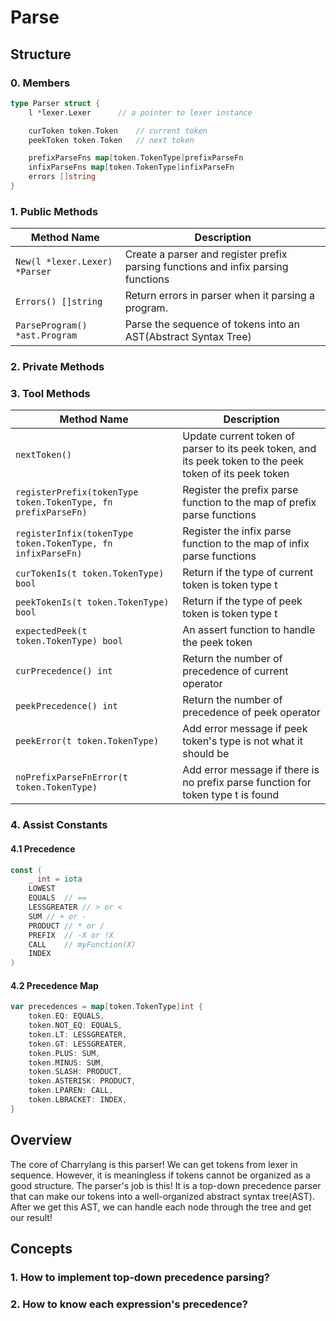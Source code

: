 # Parse

## Structure

### 0. Members

```go
type Parser struct {
	l *lexer.Lexer		// a pointer to lexer instance

	curToken token.Token	// current token
	peekToken token.Token	// next token

	prefixParseFns map[token.TokenType]prefixParseFn
	infixParseFns map[token.TokenType]infixParseFn
	errors []string
}
```

### 1. Public Methods

| Method Name                   | Description                                                  |
| ----------------------------- | ------------------------------------------------------------ |
| `New(l *lexer.Lexer) *Parser` | Create a parser and register prefix parsing functions and infix parsing functions |
| `Errors() []string`           | Return errors in parser when it parsing a program.           |
| `ParseProgram() *ast.Program` | Parse the sequence of tokens into an AST(Abstract Syntax Tree) |

### 2. Private Methods

### 3. Tool Methods

| Method Name                                                  | Description                                                  |
| ------------------------------------------------------------ | ------------------------------------------------------------ |
| `nextToken()`                                                | Update current token of parser to its peek token, and its peek token to the peek token of its peek token |
| `registerPrefix(tokenType token.TokenType, fn prefixParseFn)` | Register the prefix parse function to the map of prefix parse functions |
| `registerInfix(tokenType token.TokenType, fn infixParseFn)`  | Register the infix parse function to the map of infix parse functions |
| `curTokenIs(t token.TokenType) bool`                         | Return if the type of current token is token type t          |
| `peekTokenIs(t token.TokenType) bool`                        | Return if the type of peek token is token type t             |
| `expectedPeek(t token.TokenType) bool`                       | An assert function to handle the peek token                  |
| `curPrecedence() int`                                        | Return the number of precedence of current operator          |
| `peekPrecedence() int`                                       | Return the number of precedence of peek operator             |
| `peekError(t token.TokenType)`                               | Add error message if peek token's type is not what it should be |
| `noPrefixParseFnError(t token.TokenType)`                    | Add error message if there is no prefix parse function for token type t is found |

### 4. Assist Constants

#### 4.1 Precedence

```go
const (
	_ int = iota
	LOWEST
	EQUALS	// ==
	LESSGREATER	// > or <
	SUM	// + or -
	PRODUCT	// * or /
	PREFIX	// -X or !X
	CALL	// myFunction(X)
	INDEX
)
```

#### 4.2 Precedence Map

```go
var precedences = map[token.TokenType]int {
	token.EQ: EQUALS,
	token.NOT_EQ: EQUALS,
	token.LT: LESSGREATER,
	token.GT: LESSGREATER,
	token.PLUS: SUM,
	token.MINUS: SUM,
	token.SLASH: PRODUCT,
	token.ASTERISK: PRODUCT,
	token.LPAREN: CALL,
	token.LBRACKET: INDEX,
}
```

## Overview
The core of Charrylang is this parser! We can get tokens from lexer in sequence. However, it is meaningless if tokens cannot be organized as a good structure. The parser's job is this! It is a top-down precedence parser that can make our tokens into a well-organized abstract syntax tree(AST). After we get this AST, we can handle each node through the tree and get our result!

## Concepts

### 1. How to implement top-down precedence parsing?

### 2. How to know each expression's precedence?